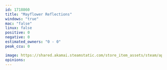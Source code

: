 ```yaml
---
id: 1718860
title: "Mayflower Reflections"
windows: "true"
mac: "false"
linux: false
positive: 0
negative: 0
estimated_owners: "0 - 0"
peak_ccu: 0

image: https://shared.akamai.steamstatic.com/store_item_assets/steam/apps/1718860/header.jpg?t=1645703509
opinions:
---
```

